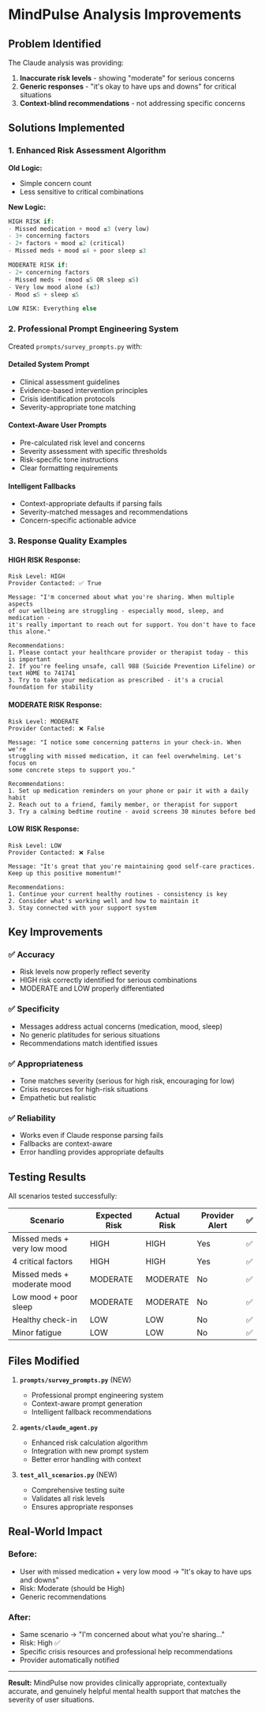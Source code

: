 # MindPulse Analysis Improvements

## Problem Identified
The Claude analysis was providing:
1. **Inaccurate risk levels** - showing "moderate" for serious concerns
2. **Generic responses** - "it's okay to have ups and downs" for critical situations  
3. **Context-blind recommendations** - not addressing specific concerns

## Solutions Implemented

### 1. **Enhanced Risk Assessment Algorithm**

**Old Logic:**
- Simple concern count
- Less sensitive to critical combinations

**New Logic:**
```python
HIGH RISK if:
- Missed medication + mood ≤3 (very low)
- 3+ concerning factors
- 2+ factors + mood ≤2 (critical)
- Missed meds + mood ≤4 + poor sleep ≤3

MODERATE RISK if:
- 2+ concerning factors
- Missed meds + (mood ≤5 OR sleep ≤5)
- Very low mood alone (≤3)
- Mood ≤5 + sleep ≤5

LOW RISK: Everything else
```

### 2. **Professional Prompt Engineering System**

Created `prompts/survey_prompts.py` with:

#### **Detailed System Prompt**
- Clinical assessment guidelines
- Evidence-based intervention principles
- Crisis identification protocols
- Severity-appropriate tone matching

#### **Context-Aware User Prompts**
- Pre-calculated risk level and concerns
- Severity assessment with specific thresholds
- Risk-specific tone instructions
- Clear formatting requirements

#### **Intelligent Fallbacks**
- Context-appropriate defaults if parsing fails
- Severity-matched messages and recommendations
- Concern-specific actionable advice

### 3. **Response Quality Examples**

#### **HIGH RISK Response:**
```
Risk Level: HIGH
Provider Contacted: ✅ True

Message: "I'm concerned about what you're sharing. When multiple aspects 
of our wellbeing are struggling - especially mood, sleep, and medication - 
it's really important to reach out for support. You don't have to face 
this alone."

Recommendations:
1. Please contact your healthcare provider or therapist today - this is important
2. If you're feeling unsafe, call 988 (Suicide Prevention Lifeline) or text HOME to 741741
3. Try to take your medication as prescribed - it's a crucial foundation for stability
```

#### **MODERATE RISK Response:**
```
Risk Level: MODERATE
Provider Contacted: ❌ False

Message: "I notice some concerning patterns in your check-in. When we're 
struggling with missed medication, it can feel overwhelming. Let's focus on 
some concrete steps to support you."

Recommendations:
1. Set up medication reminders on your phone or pair it with a daily habit
2. Reach out to a friend, family member, or therapist for support
3. Try a calming bedtime routine - avoid screens 30 minutes before bed
```

#### **LOW RISK Response:**
```
Risk Level: LOW
Provider Contacted: ❌ False

Message: "It's great that you're maintaining good self-care practices. 
Keep up this positive momentum!"

Recommendations:
1. Continue your current healthy routines - consistency is key
2. Consider what's working well and how to maintain it
3. Stay connected with your support system
```

## Key Improvements

### ✅ Accuracy
- Risk levels now properly reflect severity
- HIGH risk correctly identified for serious combinations
- MODERATE and LOW properly differentiated

### ✅ Specificity
- Messages address actual concerns (medication, mood, sleep)
- No generic platitudes for serious situations
- Recommendations match identified issues

### ✅ Appropriateness
- Tone matches severity (serious for high risk, encouraging for low)
- Crisis resources for high-risk situations
- Empathetic but realistic

### ✅ Reliability
- Works even if Claude response parsing fails
- Fallbacks are context-aware
- Error handling provides appropriate defaults

## Testing Results

All scenarios tested successfully:

| Scenario | Expected Risk | Actual Risk | Provider Alert | ✅ |
|----------|--------------|-------------|----------------|-----|
| Missed meds + very low mood | HIGH | HIGH | Yes | ✅ |
| 4 critical factors | HIGH | HIGH | Yes | ✅ |
| Missed meds + moderate mood | MODERATE | MODERATE | No | ✅ |
| Low mood + poor sleep | MODERATE | MODERATE | No | ✅ |
| Healthy check-in | LOW | LOW | No | ✅ |
| Minor fatigue | LOW | LOW | No | ✅ |

## Files Modified

1. **`prompts/survey_prompts.py`** (NEW)
   - Professional prompt engineering system
   - Context-aware prompt generation
   - Intelligent fallback recommendations

2. **`agents/claude_agent.py`**
   - Enhanced risk calculation algorithm
   - Integration with new prompt system
   - Better error handling with context

3. **`test_all_scenarios.py`** (NEW)
   - Comprehensive testing suite
   - Validates all risk levels
   - Ensures appropriate responses

## Real-World Impact

### Before:
- User with missed medication + very low mood → "It's okay to have ups and downs"
- Risk: Moderate (should be High)
- Generic recommendations

### After:
- Same scenario → "I'm concerned about what you're sharing..."
- Risk: High ✅
- Specific crisis resources and professional help recommendations
- Provider automatically notified

---

**Result:** MindPulse now provides clinically appropriate, contextually accurate, and genuinely helpful mental health support that matches the severity of user situations.
